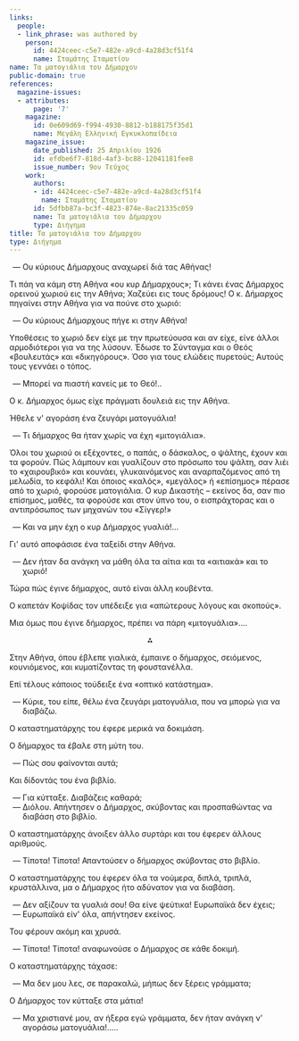 ```yaml
---
links:
  people:
  - link_phrase: was authored by
    person:
      id: 4424ceec-c5e7-482e-a9cd-4a28d3cf51f4
      name: Σταμάτης Σταματίου
name: Τα ματογιάλια του Δήμαρχου
public-domain: true
references:
  magazine-issues:
  - attributes:
      page: '7'
    magazine:
      id: 0e609d69-f994-4930-8812-b188175f35d1
      name: Μεγάλη Ελληνική Εγκυκλοπαίδεια
    magazine_issue:
      date_published: 25 Απριλίου 1926
      id: efdbe6f7-818d-4af3-bc88-12041181fee8
      issue_number: 9ον Τεύχος
    work:
      authors:
      - id: 4424ceec-c5e7-482e-a9cd-4a28d3cf51f4
        name: Σταμάτης Σταματίου
      id: 5dfbb87a-bc3f-4823-874e-8ac21335c059
      name: Τα ματογιάλια του Δήμαρχου
      type: Διήγημα
title: Τα ματογιάλια του Δήμαρχου
type: Διήγημα
---
```


<main class="content" itemprop="text">
<ol style="list-style-type: '&mdash; '">
  <li>Ου κύριους Δήμαρχους αναχωρεί διά τας Αθήνας!</li>
</ol>

<p>Τι πάη να κάμη στη Αθήνα «ου κυρ Δήμαρχους»; Τι κάνει ένας Δήμαρχος ορεινού χωριού εις την Αθήνα; Χαζεύει εις τους
δρόμους! Ο κ. Δήμαρχος πηγαίνει στην Αθήνα για να πούνε στο χωριό:</p>

<ol style="list-style-type: '&mdash; '">
  <li>Ου κύριους Δήμαρχους πήγε κι στην Αθήνα!</li>
</ol>

<p>Υποθέσεις το χωριό δεν είχε με την πρωτεύουσα και αν είχε, είνε άλλοι αρμοδιότεροι για να της λύσουν. Έδωσε το Σύνταγμα
και ο Θεός «βουλευτάς» και «δικηγόρους». Όσο για τους ελώδεις πυρετούς; Αυτούς τους γεννάει ο τόπος.</p>

<ol style="list-style-type: '&mdash; '">
  <li>Μπορεί να πιαστή κανείς με το Θεό!..</li>
</ol>

<p>Ο κ. Δήμαρχος όμως είχε πράγματι δουλειά εις την Αθήνα.</p>

<p>Ήθελε ν' αγοράση ένα ζευγάρι ματογυάλια!</p>

<ol style="list-style-type: '&mdash; '">
  <li>Τι δήμαρχος θα ήταν χωρίς να έχη «μιτογιάλια».</li>
</ol>

<p>Όλοι του χωριού οι εξέχοντες, ο παπάς, ο δάσκαλος, ο ψάλτης, έχουν και τα φορούν. Πώς λάμπουν και γυαλίζουν στο πρόσωπο
του ψάλτη, σαν λιέι το «χαιρουβικό» και κουνάει, γλυκαινόμενος και αναρπαζόμενος από τη μελωδία, το κεφάλι! Και όποιος
«καλός», «μεγάλος» ή «επίσημος» πέρασε από το χωριό, φορούσε ματογιάλια. Ο κυρ Δικαστής &ndash; εκείνος δα, σαν πιο
επίσημος, μαθές, τα φορούσε και στον ύπνο του, ο εισπράχτορας και ο αντιπρόσωπος των μηχανών του «Σίγγερ!»</p>

<ol style="list-style-type: '&mdash; '">
  <li>Και να μην έχη ο κυρ Δήμαρχος γυαλιά!...</li>
</ol>

<p>Γι' αυτό αποφάσισε ένα ταξείδι στην Αθήνα.</p>

<ol style="list-style-type: '&mdash; '">
  <li>Δεν ήταν δα ανάγκη να μάθη όλα τα αίτια και τα «αιτιακά» και το χωριό!</li>
</ol>

<p>Τώρα πώς έγινε δήμαρχος, αυτό είναι άλλη κουβέντα.</p>

<p>Ο καπετάν Κοψίδας τον υπέδειξε για «απώτερους λόγους και σκοπούς».</p>

<p>Μια όμως που έγινε δήμαρχος, πρέπει να πάρη «μιτογυάλια»....</p>

<div style="text-align: center; margin-bottom: 1em">⁂</div>

<p>Στην Αθήνα, όπου έβλεπε γιαλικά, έμπαινε ο δήμαρχος, σειόμενος, κουνιόμενος, και κυματίζοντας τη φουστανέλλα.</p>

<p>Επί τέλους κάποιος τούδειξε ένα «οπτικό κατάστημα».</p>

<ol style="list-style-type: '&mdash; '">
  <li>Κύριε, του είπε, θέλω ένα ζευγάρι ματογυάλια, που να μπορώ για να διαβάζω.</li>
</ol>

<p>Ο καταστηματάρχης του έφερε μερικά να δοκιμάση.</p>

<p>Ο δήμαρχος τα έβαλε στη μύτη του.</p>

<ol style="list-style-type: '&mdash; '">
  <li>Πώς σου φαίνονται αυτά;</li>
</ol>

<p>Και δίδοντάς του ένα βιβλίο.</p>

<ol style="list-style-type: '&mdash; '">
  <li>Για κύτταξε. Διαβάζεις καθαρά;</li>
  <li>Διόλου. Απήντησεν ο Δήμαρχος, σκύβοντας και προσπαθώντας να διαβάση στο βιβλίο.</li>
</ol>

<p>Ο καταστηματάρχης άνοιξεν άλλο συρτάρι και του έφερεν άλλους αριθμούς.</p>

<ol style="list-style-type: '&mdash; '">
  <li>Τίποτα! Τίποτα! Απαντούσεν ο δήμαρχος σκύβοντας στο βιβλίο.</li>
</ol>

<p>Ο καταστηματάρχης του έφερεν όλα τα νούμερα, διπλά, τριπλά, κρυστάλλινα, μα ο Δήμαρχος ήτο αδύνατον για να διαβάση.</p>

<ol style="list-style-type: '&mdash; '">
  <li>Δεν αξίζουν τα γυαλιά σου! Θα είνε ψεύτικα! Ευρωπαϊκά δεν έχεις;</li>
  <li>Ευρωπαϊκά είν' όλα, απήντησεν εκείνος.</li>
</ol>

<p>Του φέρουν ακόμη και χρυσά.</p>

<ol style="list-style-type: '&mdash; '">
  <li>Τίποτα! Τίποτα! αναφωνούσε ο Δήμαρχος σε κάθε δοκιμή.</li>
</ol>

<p>Ο καταστηματάρχης τάχασε:</p>

<ol style="list-style-type: '&mdash; '">
  <li>Μα δεν μου λες, σε παρακαλώ, μήπως δεν ξέρεις γράμματα;</li>
</ol>

<p>Ο Δήμαρχος τον κύτταξε στα μάτια!</p>

<ol style="list-style-type: '&mdash; '">
  <li>Μα χριστιανέ μου, αν ήξερα εγώ γράμματα, δεν ήταν ανάγκη ν' αγοράσω ματογυάλια!.....</li>
</ol>
</main>
